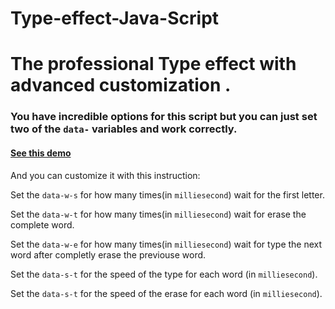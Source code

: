 # Type-effect-Java-Script
<h1>The professional Type effect with advanced customization .</h1>

<h3> You have incredible options for this script but you can just set two of the <code>data-</code> variables and work correctly.

<h4><a href="https://araship1383.github.io/Type-effect-Java-Script/"> See this demo</a></h4>



<p>And you can customize it with this instruction:

    
Set the <code>data-w-s</code> for how many times(in <code>milliesecond</code>) wait for the first letter.

    
Set the <code>data-w-t</code> for how many times(in <code>milliesecond</code>) wait for erase the complete word.


Set the <code>data-w-e</code> for how many times(in <code>milliesecond</code>) wait for type the next word after completly erase the previouse word.


Set the <code>data-s-t</code> for the speed of the type for each word (in <code>milliesecond</code>).

       
Set the <code>data-s-t</code> for the speed of the erase for each word (in <code>milliesecond</code>).</p>

 </h3>
